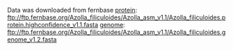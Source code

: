 Data was downloaded from fernbase
[protein](ftp://ftp.fernbase.org/Azolla_filiculoides/Azolla_asm_v1.1/Azolla_filiculoides.protein.highconfidence_v1.1.fasta): ftp://ftp.fernbase.org/Azolla_filiculoides/Azolla_asm_v1.1/Azolla_filiculoides.protein.highconfidence_v1.1.fasta
[genome](ftp://ftp.fernbase.org/Azolla_filiculoides/Azolla_asm_v1.1/Azolla_filiculoides.genome_v1.2.fasta): ftp://ftp.fernbase.org/Azolla_filiculoides/Azolla_asm_v1.1/Azolla_filiculoides.genome_v1.2.fasta
